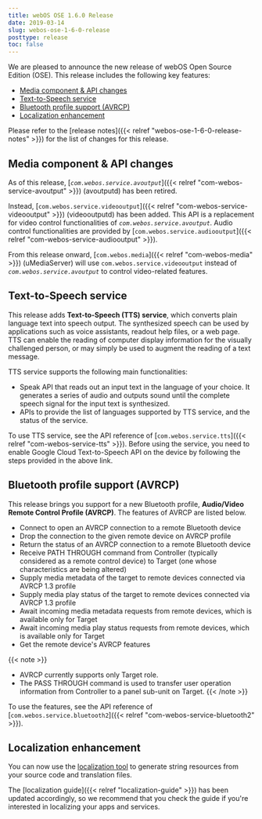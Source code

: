 ```yaml
---
title: webOS OSE 1.6.0 Release
date: 2019-03-14
slug: webos-ose-1-6-0-release
posttype: release
toc: false
---
```


We are pleased to announce the new release of webOS Open Source Edition (OSE). This release includes the following key features:

* [Media component & API changes](#media-component-api-changes)
* [Text-to-Speech service](#text-to-speech-service)
* [Bluetooth profile support (AVRCP)](#bluetooth-profile-support-avrcp)
* [Localization enhancement](#localization-enhancement)

Please refer to the [release notes]({{< relref "webos-ose-1-6-0-release-notes" >}}) for the list of changes for this release.

## Media component & API changes

As of this release, [*`com.webos.service.avoutput`*]({{< relref "com-webos-service-avoutput" >}}) (avoutputd) has been retired.

Instead, [`com.webos.service.videooutput`]({{< relref "com-webos-service-videooutput" >}}) (videooutputd) has been added. This API is a replacement for video control functionalities of *`com.webos.service.avoutput`*. Audio control functionalities are provided by [`com.webos.service.audiooutput`]({{< relref "com-webos-service-audiooutput" >}}).

From this release onward, [`com.webos.media`]({{< relref "com-webos-media" >}}) (uMediaServer) will use `com.webos.service.videooutput` instead of *`com.webos.service.avoutput`* to control video-related features.

## Text-to-Speech service

This release adds **Text-to-Speech (TTS) service**, which converts plain language text into speech output. The synthesized speech can be used by applications such as voice assistants, readout help files, or a web page. TTS can enable the reading of computer display information for the visually challenged person, or may simply be used to augment the reading of a text message.

TTS service supports the following main functionalities:

* Speak API that reads out an input text in the language of your choice. It generates a series of audio and outputs sound until the complete speech signal for the input text is synthesized.
* APIs to provide the list of languages supported by TTS service, and the status of the service.

To use TTS service, see the API reference of [`com.webos.service.tts`]({{< relref "com-webos-service-tts" >}}). Before using the service, you need to enable Google Cloud Text-to-Speech API on the device by following the steps provided in the above link.

## Bluetooth profile support (AVRCP)

This release brings you support for a new Bluetooth profile, **Audio/Video Remote Control Profile (AVRCP)**. The features of AVRCP are listed below.

* Connect to open an AVRCP connection to a remote Bluetooth device
* Drop the connection to the given remote device on AVRCP profile
* Return the status of an AVRCP connection to a remote Bluetooth device
* Receive PATH THROUGH command from Controller (typically considered as a remote control device) to Target (one whose characteristics are being altered)
* Supply media metadata of the target to remote devices connected via AVRCP 1.3 profile
* Supply media play status of the target to remote devices connected via AVRCP 1.3 profile
* Await incoming media metadata requests from remote devices, which is available only for Target
* Await incoming media play status requests from remote devices, which is available only for Target
* Get the remote device's AVRCP features

{{< note >}}
* AVRCP currently supports only Target role.
* The PASS THROUGH command is used to transfer user operation information from Controller to a panel sub-unit on Target.
{{< /note >}}

To use the features, see the API reference of [`com.webos.service.bluetooth2`]({{< relref "com-webos-service-bluetooth2" >}}).

## Localization enhancement

You can now use the [localization tool](https://github.com/webosose/localization-tool) to generate string resources from your source code and translation files.

The [localization guide]({{< relref "localization-guide" >}}) has been updated accordingly, so we recommend that you check the guide if you're interested in localizing your apps and services.
